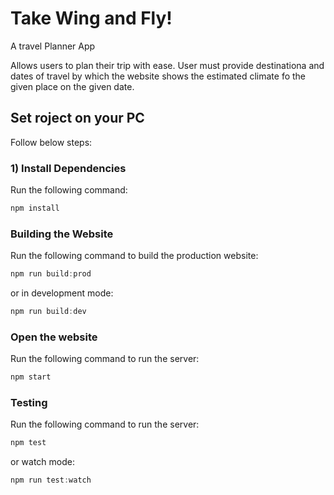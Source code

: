 # Take Wing and Fly!

A travel Planner App

Allows users to plan their trip with ease. User must provide destinationa and dates of travel by which the website shows the estimated climate fo the given place on the given date.

## Set roject on your PC

Follow below steps:

### 1) Install Dependencies

Run the following command:

```js
npm install
```

### Building the Website

Run the following command to build the production website:

```js
npm run build:prod
```

or in development mode:

```js
npm run build:dev
```

### Open the website

Run the following command to run the server:

```js
npm start
```

### Testing

Run the following command to run the server:

```js
npm test
```

or watch mode:

```js
npm run test:watch
```


